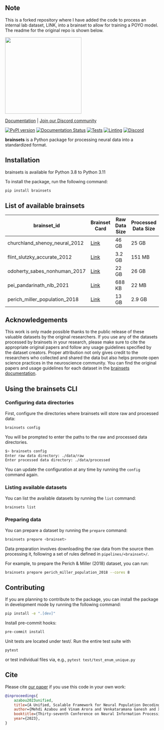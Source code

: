 ## Note
This is a forked repository where I have added the code to process an internal lab dataset, LINK, into a brainset to allow for training a POYO model.
The readme for the original repo is shown below.


<p align="left">
    <img height="250" src="https://brainsets.readthedocs.io/en/latest/_static/brainsets_logo.png" />
</p>

[Documentation](https://brainsets.readthedocs.io/en/latest/) | [Join our Discord community](https://discord.gg/kQNKA6B8ZC)

[![PyPI version](https://badge.fury.io/py/brainsets.svg)](https://badge.fury.io/py/brainsets)
[![Documentation Status](https://readthedocs.org/projects/brainsets/badge/?version=latest)](https://brainsets.readthedocs.io/en/latest/?badge=latest)
[![Tests](https://github.com/neuro-galaxy/brainsets/actions/workflows/testing.yml/badge.svg)](https://github.com/neuro-galaxy/brainsets/actions/workflows/testing.yml)
[![Linting](https://github.com/neuro-galaxy/brainsets/actions/workflows/linting.yml/badge.svg)](https://github.com/neuro-galaxy/brainsets/actions/workflows/linting.yml)
[![Discord](https://img.shields.io/discord/1338561153089146962?label=Discord&logo=discord)](https://discord.gg/kQNKA6B8ZC)


**brainsets** is a Python package for processing neural data into a standardized format.

## Installation
brainsets is available for Python 3.8 to Python 3.11

To install the package, run the following command:
```bash
pip install brainsets
```

## List of available brainsets

| brainset_id | Brainset Card | Raw Data Size | Processed Data Size |
|-------------|---------------|---------------|--------------------|
| churchland_shenoy_neural_2012 | [Link](https://brainsets.readthedocs.io/en/latest/glossary/brainsets.html#churchland-shenoy-neural-2012) | 46 GB | 25 GB |
| flint_slutzky_accurate_2012 | [Link](https://brainsets.readthedocs.io/en/latest/glossary/brainsets.html#flint-slutzky-accurate-2012) | 3.2 GB | 151 MB |
| odoherty_sabes_nonhuman_2017 | [Link](https://brainsets.readthedocs.io/en/latest/glossary/brainsets.html#odoherty-sabes-nonhuman-2017) | 22 GB | 26 GB |
| pei_pandarinath_nlb_2021  | [Link](https://brainsets.readthedocs.io/en/latest/glossary/brainsets.html#pei-pandarinath-nlb-2021) | 688 KB | 22 MB |
| perich_miller_population_2018 | [Link](https://brainsets.readthedocs.io/en/latest/glossary/brainsets.html#perich-miller-population-2018) | 13 GB | 2.9 GB |


## Acknowledgements

This work is only made possible thanks to the public release of these valuable datasets by the original researchers. If you use any of the datasets processed by brainsets in your research, please make sure to cite the appropriate original papers and follow any usage guidelines specified by the dataset creators. Proper attribution not only gives credit to the researchers who collected and shared the data but also helps promote open science practices in the neuroscience community. You can find the original papers and usage guidelines for each dataset in the [brainsets documentation](https://brainsets.readthedocs.io/en/latest/glossary/brainsets.html).


## Using the brainsets CLI

### Configuring data directories
First, configure the directories where brainsets will store raw and processed data:
```bash
brainsets config
```

You will be prompted to enter the paths to the raw and processed data directories.
```bash
$> brainsets config
Enter raw data directory: ./data/raw
Enter processed data directory: ./data/processed
```

You can update the configuration at any time by running the `config` command again.

### Listing available datasets
You can list the available datasets by running the `list` command:
```bash
brainsets list
```

### Preparing data
You can prepare a dataset by running the `prepare` command:
```bash
brainsets prepare <brainset>
```

Data preparation involves downloading the raw data from the source then processing it, 
following a set of rules defined in `pipelines/<brainset>/`.

For example, to prepare the Perich & Miller (2018) dataset, you can run:
```bash
brainsets prepare perich_miller_population_2018 --cores 8
```

## Contributing
If you are planning to contribute to the package, you can install the package in
development mode by running the following command:
```bash
pip install -e ".[dev]"
```

Install pre-commit hooks:
```bash
pre-commit install
```

Unit tests are located under test/. Run the entire test suite with
```bash
pytest
```
or test individual files via, e.g., `pytest test/test_enum_unique.py`


## Cite

Please cite [our paper](https://papers.nips.cc/paper_files/paper/2023/hash/8ca113d122584f12a6727341aaf58887-Abstract-Conference.html) if you use this code in your own work:

```bibtex
@inproceedings{
    azabou2023unified,
    title={A Unified, Scalable Framework for Neural Population Decoding},
    author={Mehdi Azabou and Vinam Arora and Venkataramana Ganesh and Ximeng Mao and Santosh Nachimuthu and Michael Mendelson and Blake Richards and Matthew Perich and Guillaume Lajoie and Eva L. Dyer},
    booktitle={Thirty-seventh Conference on Neural Information Processing Systems},
    year={2023},
}
```
